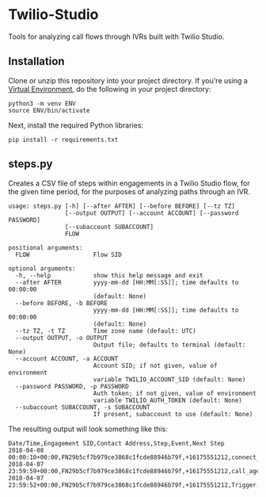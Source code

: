 # Twilio-Studio
Tools for analyzing call flows through IVRs built with Twilio Studio.

## Installation
Clone or unzip this repository into your project directory.  If you're using a [Virtual Environment](https://virtualenv.pypa.io/en/stable/userguide/), do the following in your project directory:
```
python3 -m venv ENV
source ENV/bin/activate
```
Next, install the required Python libraries:
```
pip install -r requirements.txt
```

## steps.py
Creates a CSV file of steps within engagements in a Twilio Studio flow, for the given time period, for the purposes of analyzing paths through an IVR. 

```
usage: steps.py [-h] [--after AFTER] [--before BEFORE] [--tz TZ]
                [--output OUTPUT] [--account ACCOUNT] [--password PASSWORD]
                [--subaccount SUBACCOUNT]
                FLOW

positional arguments:
  FLOW                  Flow SID

optional arguments:
  -h, --help            show this help message and exit
  --after AFTER         yyyy-mm-dd [HH:MM[:SS]]; time defaults to 00:00:00
                        (default: None)
  --before BEFORE, -b BEFORE
                        yyyy-mm-dd [HH:MM[:SS]]; time defaults to 00:00:00
                        (default: None)
  --tz TZ, -t TZ        Time zone name (default: UTC)
  --output OUTPUT, -o OUTPUT
                        Output file; defaults to terminal (default: None)
  --account ACCOUNT, -a ACCOUNT
                        Account SID; if not given, value of environment
                        variable TWILIO_ACCOUNT_SID (default: None)
  --password PASSWORD, -p PASSWORD
                        Auth token; if not given, value of environment
                        variable TWILIO_AUTH_TOKEN (default: None)
  --subaccount SUBACCOUNT, -s SUBACCOUNT
                        If present, subaccount to use (default: None)
```

The resulting output will look something like this:
```
Date/Time,Engagement SID,Contact Address,Step,Event,Next Step
2018-04-08 00:00:10+00:00,FN29b5cf7b979ce3868c1fcde88946b79f,+16175551212,connect_call_to_target,callCompleted,Ended
2018-04-07 23:59:59+00:00,FN29b5cf7b979ce3868c1fcde88946b79f,+16175551212,call_agent,answered,connect_call_to_target
2018-04-07 23:59:52+00:00,FN29b5cf7b979ce3868c1fcde88946b79f,+16175551212,Trigger,incomingRequest,call_agent
```
